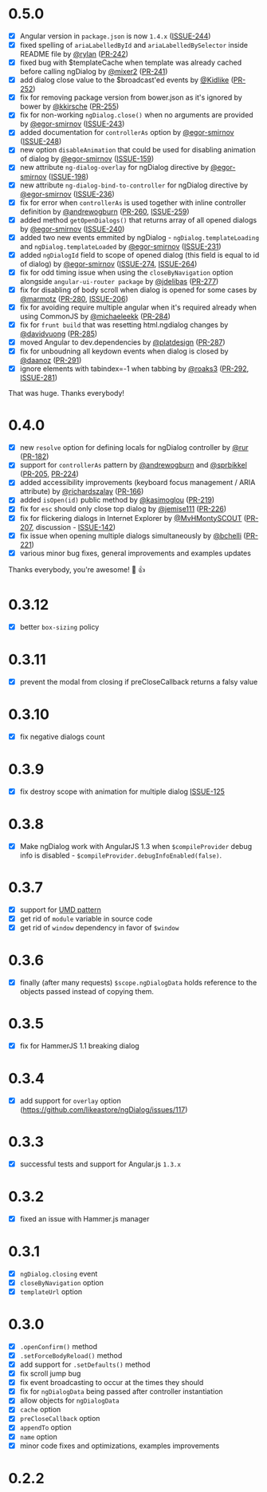 # 0.5.0
- [x] Angular version in `package.json` is now `1.4.x` ([ISSUE-244](https://github.com/likeastore/ngDialog/issues/244))
- [x] fixed spelling of `ariaLabelledById` and `ariaLabelledBySelector` inside README file by [@rylan](https://github.com/rylan) ([PR-242](https://github.com/likeastore/ngDialog/pull/242))
- [x] fixed bug with $templateCache when template was already cached before calling ngDialog by [@mixer2](https://github.com/mixer2) ([PR-241](https://github.com/likeastore/ngDialog/pull/241))
- [x] add dialog close value to the $broadcast'ed events by [@Kidlike](https://github.com/Kidlike) ([PR-252](https://github.com/likeastore/ngDialog/pull/252))
- [x] fix for removing package version from bower.json as it's ignored by bower by [@kkirsche](https://github.com/kkirsche) ([PR-255](https://github.com/likeastore/ngDialog/pull/255))
- [x] fix for non-working `ngDialog.close()` when no arguments are provided by [@egor-smirnov](https://github.com/egor-smirnov) ([ISSUE-243](https://github.com/likeastore/ngDialog/issues/243)) 
- [x] added documentation for `controllerAs` option by [@egor-smirnov](https://github.com/egor-smirnov) ([ISSUE-248](https://github.com/likeastore/ngDialog/issues/248)) 
- [x] new option `disableAnimation` that could be used for disabling animation of dialog by [@egor-smirnov](https://github.com/egor-smirnov) ([ISSUE-159](https://github.com/likeastore/ngDialog/issues/159)) 
- [x] new attribute `ng-dialog-overlay` for ngDialog directive by [@egor-smirnov](https://github.com/egor-smirnov) ([ISSUE-198](https://github.com/likeastore/ngDialog/issues/198)) 
- [x] new attribute `ng-dialog-bind-to-controller` for ngDialog directive by [@egor-smirnov](https://github.com/egor-smirnov) ([ISSUE-236](https://github.com/likeastore/ngDialog/issues/236)) 
- [x] fix for error when `controllerAs` is used together with inline controller definition by   [@andrewogburn](https://github.com/andrewogburn) ([PR-260](https://github.com/likeastore/ngDialog/pull/260), [ISSUE-259](https://github.com/likeastore/ngDialog/issues/259)) 
- [x] added method `getOpenDialogs()` that returns array of all opened dialogs by [@egor-smirnov](https://github.com/egor-smirnov) ([ISSUE-240](https://github.com/likeastore/ngDialog/issues/240))
- [x] added two new events emmited by ngDialog - `ngDialog.templateLoading` and `ngDialog.templateLoaded` by [@egor-smirnov](https://github.com/egor-smirnov) ([ISSUE-231](https://github.com/likeastore/ngDialog/issues/231)) 
- [x] added `ngDialogId` field to scope of opened dialog (this field is equal to id of dialog) by [@egor-smirnov](https://github.com/egor-smirnov) ([ISSUE-274](https://github.com/likeastore/ngDialog/issues/274), [ISSUE-264](https://github.com/likeastore/ngDialog/issues/264)) 
- [x] fix for odd timing issue when using the `closeByNavigation` option alongside `angular-ui-router package` by   [@jdelibas](https://github.com/jdelibas) ([PR-277](https://github.com/likeastore/ngDialog/pull/277)) 
- [x] fix for disabling of body scroll when dialog is opened for some cases by [@marmotz](https://github.com/marmotz) ([PR-280](https://github.com/likeastore/ngDialog/pull/280), [ISSUE-206](https://github.com/likeastore/ngDialog/issues/206)) 
- [x] fix for avoiding require multiple angular when it's required already when using CommonJS by [@michaeleekk](https://github.com/michaeleekk) ([PR-284](https://github.com/likeastore/ngDialog/pull/284))
- [x] fix for `frunt build` that was resetting  html.ngdialog changes by [@davidvuong](https://github.com/davidvuong) ([PR-285](https://github.com/likeastore/ngDialog/pull/285))
- [x] moved Angular to dev.dependencies by [@platdesign](https://github.com/platdesign) ([PR-287](https://github.com/likeastore/ngDialog/pull/287))
- [x] fix for unboudning all keydown events when dialog is closed by [@daanoz](https://github.com/daanoz) ([PR-291](https://github.com/likeastore/ngDialog/pull/291))
- [x] ignore elements with tabindex=-1 when tabbing by [@roaks3](https://github.com/roaks3) ([PR-292](https://github.com/likeastore/ngDialog/pull/292), [ISSUE-281](https://github.com/likeastore/ngDialog/issues/281)) 

That was huge. Thanks everybody!

# 0.4.0

- [x] new `resolve` option for defining locals for ngDialog controller by [@rur](https://github.com/rur) ([PR-182](https://github.com/likeastore/ngDialog/pull/182))
- [x] support for `controllerAs` pattern by [@andrewogburn](https://github.com/andrewogburn) and [@sprbikkel](https://github.com/sprbikkel) ([PR-205](https://github.com/likeastore/ngDialog/pull/205), [PR-224](https://github.com/likeastore/ngDialog/pull/224))
- [x] added accessibility improvements (keyboard focus management / ARIA attribute) by [@richardszalay](https://github.com/richardszalay) ([PR-166](https://github.com/likeastore/ngDialog/pull/166))
- [x] added `isOpen(id)` public method by [@kasimoglou](https://github.com/kasimoglou) ([PR-219](https://github.com/likeastore/ngDialog/pull/219)) 
- [x] fix for `esc` should only close top dialog by [@jemise111](https://github.com/jemise111) ([PR-226](https://github.com/likeastore/ngDialog/pull/226))
- [x] fix for flickering dialogs in Internet Explorer by [@MvHMontySCOUT](https://github.com/MvHMontySCOUT) ([PR-207](https://github.com/likeastore/ngDialog/pull/207), discussion - [ISSUE-142](https://github.com/likeastore/ngDialog/issues/142))
- [x] fix issue when opening multiple dialogs simultaneously by [@bchelli](https://github.com/bchelli) ([PR-221](https://github.com/likeastore/ngDialog/pull/221))
- [x] various minor bug fixes, general improvements and examples updates

Thanks everybody, you're awesome! :dancer: :+1:

# 0.3.12

- [x] better `box-sizing` policy

# 0.3.11

- [x] prevent the modal from closing if preCloseCallback returns a falsy value

# 0.3.10

- [x] fix negative dialogs count

# 0.3.9

- [x] fix destroy scope with animation for multiple dialog [ISSUE-125](https://github.com/likeastore/ngDialog/issues/125)

# 0.3.8

- [x] Make ngDialog work with AngularJS 1.3 when `$compileProvider` debug info is disabled - `$compileProvider.debugInfoEnabled(false)`.

# 0.3.7

- [x] support for [UMD pattern](https://github.com/umdjs/umd)
- [x] get rid of `module` variable in source code
- [x] get rid of `window` dependency in favor of `$window`

# 0.3.6

- [x] finally (after many requests) `$scope.ngDialogData` holds reference to the objects passed instead of copying them.

# 0.3.5

- [x] fix for HammerJS 1.1 breaking dialog

# 0.3.4

- [x] add support for `overlay` option (https://github.com/likeastore/ngDialog/issues/117)

# 0.3.3

- [x] successful tests and support for Angular.js `1.3.x`

# 0.3.2

- [x] fixed an issue with Hammer.js manager

# 0.3.1

- [x] `ngDialog.closing` event
- [x] `closeByNavigation` option
- [x] `templateUrl` option

# 0.3.0

- [x] `.openConfirm()` method
- [x] `.setForceBodyReload()` method
- [x] add support for `.setDefaults()` method
- [x] fix scroll jump bug
- [x] fix event broadcasting to occur at the times they should
- [x] fix for `ngDialogData` being passed after controller instantiation
- [x] allow objects for `ngDialogData`
- [x] `cache` option
- [x] `preCloseCallback` option
- [x] `appendTo` option
- [x] `name` option
- [x] minor code fixes and optimizations, examples improvements

# 0.2.2
